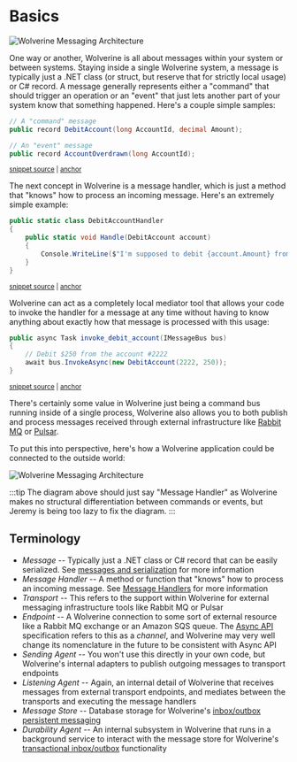 # Basics

![Wolverine Messaging Architecture](/messages.jpeg)

One way or another, Wolverine is all about messages within your system or between systems. Staying inside a single Wolverine system,
a message is typically just a .NET class (or struct, but reserve that for strictly local usage) or C# record. A message generally
represents either a "command" that should trigger an operation or an "event" that just lets another part of your system know that 
something happened. Here's a couple simple samples:

<!-- snippet: sample_DebutAccount_command -->
<a id='snippet-sample_debutaccount_command'></a>
```cs
// A "command" message
public record DebitAccount(long AccountId, decimal Amount);

// An "event" message
public record AccountOverdrawn(long AccountId);
```
<sup><a href='https://github.com/JasperFx/wolverine/blob/main/src/Samples/DocumentationSamples/MessageBusBasics.cs#L69-L77' title='Snippet source file'>snippet source</a> | <a href='#snippet-sample_debutaccount_command' title='Start of snippet'>anchor</a></sup>
<!-- endSnippet -->

The next concept in Wolverine is a message handler, which is just a method that "knows" how to process an incoming message. Here's an extremely
simple example:

<!-- snippet: sample_DebitAccountHandler -->
<a id='snippet-sample_debitaccounthandler'></a>
```cs
public static class DebitAccountHandler
{
    public static void Handle(DebitAccount account)
    {
        Console.WriteLine($"I'm supposed to debit {account.Amount} from account {account.AccountId}");
    }
}
```
<sup><a href='https://github.com/JasperFx/wolverine/blob/main/src/Samples/DocumentationSamples/MessageBusBasics.cs#L57-L67' title='Snippet source file'>snippet source</a> | <a href='#snippet-sample_debitaccounthandler' title='Start of snippet'>anchor</a></sup>
<!-- endSnippet -->

Wolverine can act as a completely local mediator tool that allows your code to invoke the handler for a message at any time without having
to know anything about exactly how that message is processed with this usage:

<!-- snippet: sample_invoke_debit_account -->
<a id='snippet-sample_invoke_debit_account'></a>
```cs
public async Task invoke_debit_account(IMessageBus bus)
{
    // Debit $250 from the account #2222
    await bus.InvokeAsync(new DebitAccount(2222, 250));
}
```
<sup><a href='https://github.com/JasperFx/wolverine/blob/main/src/Samples/DocumentationSamples/MessageBusBasics.cs#L37-L45' title='Snippet source file'>snippet source</a> | <a href='#snippet-sample_invoke_debit_account' title='Start of snippet'>anchor</a></sup>
<!-- endSnippet -->

There's certainly some value in Wolverine just being a command bus running inside of a single process, Wolverine also allows you to both publish and process messages received through external infrastructure like [Rabbit MQ](https://www.rabbitmq.com/)
or [Pulsar](https://pulsar.apache.org/).

To put this into perspective, here's how a Wolverine application could be connected to the outside world:

![Wolverine Messaging Architecture](/WolverineMessaging.png)

:::tip
The diagram above should just say "Message Handler" as Wolverine makes no structural differentiation between commands or events, but Jeremy is being too lazy to fix the diagram.
:::


## Terminology

* *Message* -- Typically just a .NET class or C# record that can be easily serialized. See [messages and serialization](/guide/messages) for more information
* *Message Handler* -- A method or function that "knows" how to process an incoming message. See [Message Handlers](/guide/handlers/) for more information
* *Transport* -- This refers to the support within Wolverine for external messaging infrastructure tools like Rabbit MQ or Pulsar
* *Endpoint* -- A Wolverine connection to some sort of external resource like a Rabbit MQ exchange or an Amazon SQS queue. The [Async API](https://www.asyncapi.com/) specification refers to this as a *channel*, and Wolverine may very well change its nomenclature in the future to be consistent with Async API
* *Sending Agent* -- You won't use this directly in your own code, but Wolverine's internal adapters to publish outgoing messages to transport endpoints
* *Listening Agent* -- Again, an internal detail of Wolverine that receives messages from external transport endpoints, and mediates between the transports and executing the message handlers
* *Message Store* -- Database storage for Wolverine's [inbox/outbox persistent messaging](/guide/persistence/)
* *Durability Agent* -- An internal subsystem in Wolverine that runs in a background service to interact with the message store for Wolverine's [transactional inbox/outbox](https://microservices.io/patterns/data/transactional-outbox.html) functionality
